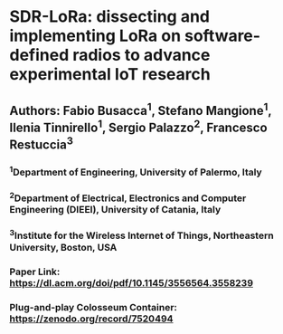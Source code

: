 # SDR-LoRa: dissecting and implementing LoRa on software-defined radios to advance experimental IoT research
## Authors: Fabio Busacca<sup>1</sup>, Stefano Mangione<sup>1</sup>, Ilenia Tinnirello<sup>1</sup>, Sergio Palazzo<sup>2</sup>, Francesco Restuccia<sup>3</sup>
### <sup>1</sup>Department of Engineering, University of Palermo, Italy
### <sup>2</sup>Department of Electrical, Electronics and Computer Engineering (DIEEI), University of Catania, Italy
### <sup>3</sup>Institute for the Wireless Internet of Things, Northeastern University, Boston, USA
### Paper Link: https://dl.acm.org/doi/pdf/10.1145/3556564.3558239
### Plug-and-play Colosseum Container: https://zenodo.org/record/7520494
